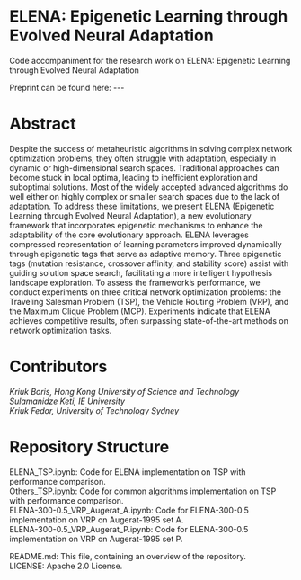 # ELENA: Epigenetic Learning through Evolved Neural Adaptation
Code accompaniment for the research work on ELENA: Epigenetic Learning through Evolved Neural Adaptation

Preprint can be found here:  --- <br>

# Abstract <br>
Despite the success of metaheuristic algorithms in solving complex network optimization problems, they often struggle with adaptation, especially in dynamic or high-dimensional search spaces. Traditional approaches can become stuck in local optima, leading to inefficient exploration and suboptimal solutions. Most of the widely accepted advanced algorithms do well either on highly complex or smaller search spaces due to the lack of adaptation. To address these limitations, we present ELENA (Epigenetic Learning through Evolved Neural Adaptation), a new evolutionary framework that incorporates epigenetic mechanisms to enhance the adaptability of the core evolutionary approach. ELENA leverages compressed representation of learning parameters improved dynamically through epigenetic tags that serve as adaptive memory. Three epigenetic tags (mutation resistance, crossover affinity, and stability score) assist with guiding solution space search, facilitating a more intelligent hypothesis landscape exploration. To assess the framework’s performance, we conduct experiments on three critical network optimization problems: the Traveling Salesman Problem (TSP), the Vehicle Routing Problem (VRP), and the Maximum Clique Problem (MCP). Experiments indicate that ELENA achieves competitive results, often surpassing state-of-the-art methods on network optimization tasks.

# Contributors <br>
*Kriuk Boris, Hong Kong University of Science and Technology* <br>
*Sulamanidze Keti, IE University* <br>
*Kriuk Fedor, University of Technology Sydney* <br>

# Repository Structure <br>
ELENA_TSP.ipynb: Code for ELENA implementation on TSP with performance comparison. <br>
Others_TSP.ipynb: Code for common algorithms implementation on TSP with performance comparison. <br>
ELENA-300-0.5_VRP_Augerat_A.ipynb: Code for ELENA-300-0.5 implementation on VRP on Augerat-1995 set A. <br>
ELENA-300-0.5_VRP_Augerat_P.ipynb: Code for ELENA-300-0.5 implementation on VRP on Augerat-1995 set P. <br>

README.md: This file, containing an overview of the repository. <br>
LICENSE: Apache 2.0 License. <br>
